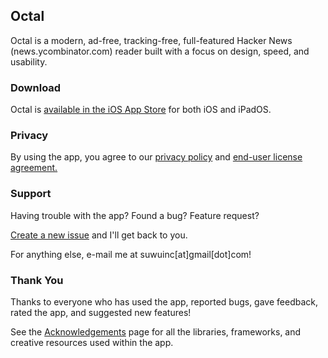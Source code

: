 ## Octal

Octal is a modern, ad-free, tracking-free, full-featured Hacker News (news.ycombinator.com) reader built with a focus on design, speed, and usability.

### Download

Octal is [available in the iOS App Store](https://itunes.apple.com/us/app/id1308885491?mt=8) for both iOS and iPadOS.

### Privacy

By using the app, you agree to our [privacy policy](https://github.com/dangwu/Octal/blob/master/PRIVACY_POLICY.md) and [end-user license agreement.](https://github.com/dangwu/Octal/blob/master/EULA.md)

### Support

Having trouble with the app? Found a bug? Feature request?

[Create a new issue](https://github.com/dangwu/Octal/issues) and I'll get back to you.

For anything else, e-mail me at suwuinc[at]gmail[dot]com!

### Thank You

Thanks to everyone who has used the app, reported bugs, gave feedback, rated the app, and suggested new features!

See the [Acknowledgements](https://github.com/dangwu/Octal/blob/master/ACKNOWLEDGEMENTS.md) page for all the libraries, frameworks, and creative resources used within the app.
